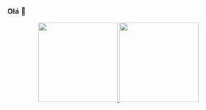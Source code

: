 ### Olá 👋

<div align="center">
  <a href="https://github.com/GustavoPucienik">
  <img height="180em" src="https://github-readme-stats.vercel.app/api?username=GustavoPucienik"&show_icons=true&theme=radical/>
  <img height="180em" src="https://github-readme-stats.vercel.app/api/top-langs/?username=GustavoPucienik"/>
</div>
